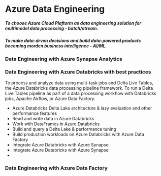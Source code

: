 # Azure Data Engineering
##### To choose Azure Cloud Plaftorm as data engineering solution for multimodel data processing - batch/stream.
##### To make data-drven decisions and build data-powered products becoming morden business intelligence - AI/ML.

### Data Engineering with Azure Synapse Analytics

### Data Engineering with Azure Databricks with best practices
To process and analyze data using multi-task jobs and Delta Live Tables, the Azure Databricks data processing pipeline framework. To run a Delta Live Tables pipeline as part of a data processing workflow with Databricks jobs, Apache Airflow, or Azure Data Factory. 
* Azure Databricks Delta Lake architecture & lazy evaluation and other performance features
* Read and write data in Azure Databricks 
* Work with DataFrames in Azure Databricks 
* Build and query a Delta Lake & performance tuning
* Build production workloads on Azure Databricks with Azure Data Factory
* Integrate Azure Databricks with Azure Synapse 
* Integrate Azure Databricks with Azure Synapse 
* 
### Data Engineering with Azure Data Factory


